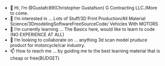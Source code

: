 - 👋 Hi, I’m @Gustafc89(Christopher Gustafson) G Contracting LLC./More to come.
- 👀 I’m interested in ... Lots of Stuff/3D Print Production/All Material Science/3DmodelingSoftwareFreeSourceCode/ Vehicles With MOTORS
- 🌱 I’m currently learning ... The Basics here, would like to learn to code (NO EXPERIENCE AT ALL)
- 💞️ I’m looking to collaborate on ... anything 3d scan model pruduce product for motorcycle/car industry.
- 📫 How to reach me ... by guiding me to the best learning material that is cheap or free(BUDGET)

<!---
Gustafc89/Gustafc89 is a ✨ special ✨ repository because its `README.md` (this file) appears on your GitHub profile.
You can click the Preview link to take a look at your changes.
--->
